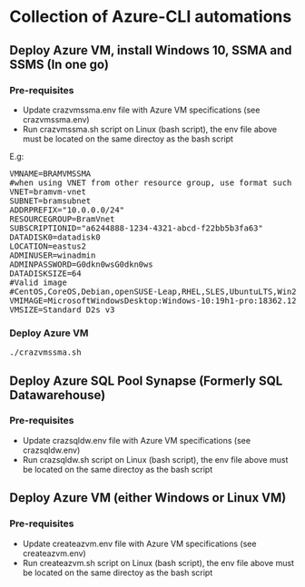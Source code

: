 # Collection of Azure-CLI automations
## Deploy Azure VM, install Windows 10, SSMA and SSMS (In one go)
### Pre-requisites
- Update crazvmssma.env file with Azure VM specifications (see crazvmssma.env)
- Run crazvmssma.sh script on Linux (bash script), the env file above must be located on the same directoy as the bash script

E.g:
<pre>
VMNAME=BRAMVMSSMA
#when using VNET from other resource group, use format such as: VNET:OHTER_RESOURCEGROUP
VNET=bramvm-vnet
SUBNET=bramsubnet
ADDRPREFIX="10.0.0.0/24"
RESOURCEGROUP=BramVnet
SUBSCRIPTIONID="a6244888-1234-4321-abcd-f22bb5b3fa63"
DATADISK0=datadisk0
LOCATION=eastus2
ADMINUSER=winadmin
ADMINPASSWORD=G0dkn0wsG0dkn0ws
DATADISKSIZE=64
#Valid image
#CentOS,CoreOS,Debian,openSUSE-Leap,RHEL,SLES,UbuntuLTS,Win2019Datacenter,Win2016Datacenter,Win2012R2Datacenter,Win2012Datacenter,Win2008R2SP1,Windows-10
VMIMAGE=MicrosoftWindowsDesktop:Windows-10:19h1-pro:18362.1256.2012032308
VMSIZE=Standard_D2s_v3
</pre>
### Deploy Azure VM
<pre>
./crazvmssma.sh
</pre>

## Deploy Azure SQL Pool Synapse (Formerly SQL Datawarehouse)
### Pre-requisites
- Update crazsqldw.env file with Azure VM specifications (see crazsqldw.env)
- Run crazsqldw.sh script on Linux (bash script), the env file above must be located on the same directoy as the bash script


## Deploy Azure VM (either Windows or Linux VM)
### Pre-requisites
- Update createazvm.env file with Azure VM specifications (see createazvm.env)
- Run createazvm.sh script on Linux (bash script), the env file above must be located on the same directoy as the bash script
